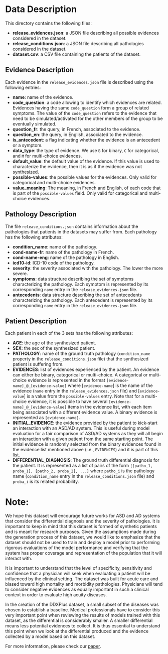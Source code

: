 # Data Description 




This directory contains the following files:
   - **release_evidences.json**: a JSON file describing all possible evidences considered in the dataset.
   - **release_conditions.json**: a JSON file describing all pathologies considered in the dataset.
   - **dataset.csv**: a CSV file containing the patients of the dataset.
   

## Evidence Description

Each evidence in the `release_evidences.json` file is described using the following entries:
   - **name**: name of the evidence.
   - **code_question**: a code allowing to identify which evidences are related. Evidences having the same `code_question` form a group of related symptoms. The value of the `code_question` refers to the evidence that need to be simulated/activated for the other members of the group to be eventually simulated.
   - **question_fr**: the query, in French, associated to the evidence.
   - **question_en**: the query, in English, associated to the evidence.
   - **is_antecedent**: a flag indicating whether the evidence is an antecedent or a symptom.
   - **data_type**: the type of evidence. We use `B` for binary, `C` for categorical, and `M` for multi-choice evidences.
   - **default_value**: the default value of the evidence. If this value is used to characterize the evidence, then it is as if the evidence was not synthesized.
   - **possible-values**: the possible values for the evidences. Only valid for categorical and multi-choice evidences.
   - **value_meaning**: The meaning, in French and English, of each code that is part of the `possible-values` field. Only valid for categorical and multi-choice evidences.

## Pathology Description
The file `release_conditions.json` contains information about the pathologies that patients in the datasets may suffer from. Each pathology has the following attributes:
   - **condition_name**: name of the pathology.
   - **cond-name-fr**: name of the pathology in French.
   - **cond-name-eng**: name of the pathology in English.
   - **icd10-id**: ICD-10 code of the pathology.
   - **severity**: the severity associated with the pathology. The lower the more severe.
   - **symptoms**: data structure describing the set of symptoms characterizing the pathology. Each symptom is represented by its corresponding `name` entry in the  `release_evidences.json` file.
   - **antecedents**: data structure describing the set of antecedents characterizing the pathology. Each antecedent is represented by its corresponding `name` entry in the  `release_evidences.json` file.


## Patient Description

Each patient in each of the 3 sets has the following attributes:
   - **AGE**: the age of the synthesized patient.
   - **SEX**: the sex of the synthesized patient.
   - **PATHOLOGY**: name of the ground truth pathology (`condition_name` property in the `release_conditions.json` file) that the synthesized patient is suffering from.
   - **EVIDENCES**: list of evidences experienced by the patient. An evidence can either be binary, categorical or  multi-choice. A categorical or multi-choice evidence is represented in the format `[evidence-name]_@_[evidence-value]` where [`evidence-name`] is the name of the evidence (`name` entry in the `release_evidences.json` file) and [`evidence-value`] is a value from the `possible-values` entry. Note that for a multi-choice evidence, it is possible to have several `[evidence-name]_@_[evidence-value]` items in the evidence list, with each item being associated with a different evidence value. A binary evidence is represented as `[evidence-name]`.
   - **INITIAL_EVIDENCE**: the evidence provided by the patient to kick-start an interaction with an ASD/AD system. This is useful during model evaluation for a fair comparison of ASD/AD systems as they will all begin an interaction with a given patient from the same starting point. The initial evidence is randomly selected from the binary evidences found in the evidence list mentioned above (i.e., `EVIDENCES`) and it is part of this list.
   - **DIFFERENTIAL_DIAGNOSIS**: The ground truth differential diagnosis for the patient. It is represented as a list of pairs of the form `[[patho_1, proba_1], [patho_2, proba_2], ...]` where `patho_i` is the pathology name (`condition_name` entry in the `release_conditions.json` file) and `proba_i` is its related probability.


# Note:

We hope this dataset will encourage future works for ASD and AD systems that consider the differential diagnosis and the severity of pathologies. It is important to keep in mind that this dataset is formed of synthetic patients and is meant for research purposes. Given the assumptions made during the generation process of this dataset, we would like to emphasize that the dataset should not be used to train and deploy a model prior to performing rigorous evaluations of the model performance and verifying that the system has proper coverage and representation of the population that it will interact with.

It is important to understand that the level of specificity, sensitivity and confidence that a physician will seek when evaluating a patient will be influenced by the clinical setting. The dataset was built for acute care and biased toward high mortality and morbidity pathologies. Physicians will tend to consider negative evidences as equally important in such a clinical context in order to evaluate high acuity diseases.

In the creation of the DDXPlus dataset, a small subset of the diseases was chosen to establish a baseline. Medical professionals have to consider this very important point when reviewing the results of models trained with this dataset, as the differential is considerably smaller. A smaller differential means less potential evidences to collect. It is thus essential to understand this point when we look at the differential produced and the evidence collected by a model based on this dataset.

For more information, please check our [paper](https://arxiv.org/abs/2205.09148).